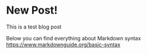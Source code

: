 # New Post!

This is a test blog post

Below you can find everything about Markdown syntax
<https://www.markdownguide.org/basic-syntax>
